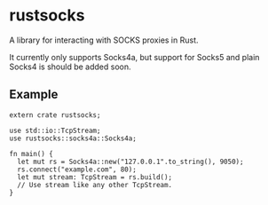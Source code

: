 rustsocks
=========

A library for interacting with SOCKS proxies in Rust.

It currently only supports Socks4a, but support for Socks5 and plain Socks4 is should be added soon.

Example
-------
    extern crate rustsocks;
    
    use std::io::TcpStream;
    use rustsocks::socks4a::Socks4a;
    
    fn main() {
      let mut rs = Socks4a::new("127.0.0.1".to_string(), 9050);
      rs.connect("example.com", 80);
      let mut stream: TcpStream = rs.build();
      // Use stream like any other TcpStream.
    }
